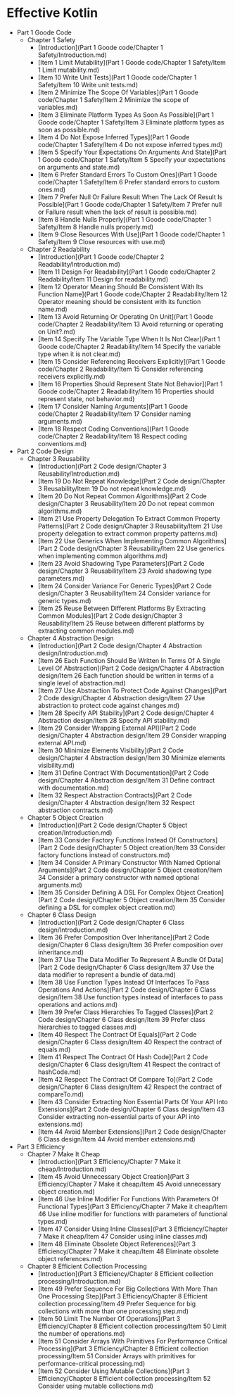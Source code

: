 # Effective Kotlin

- Part 1 Goode Code
  - Chapter 1 Safety
    * [Introduction](Part 1 Goode code/Chapter 1 Safety/Introduction.md)
    * [Item 1 Limit Mutability](Part 1 Goode code/Chapter 1 Safety/Item 1 Limit mutability.md)
    * [Item 10 Write Unit Tests](Part 1 Goode code/Chapter 1 Safety/Item 10 Write unit tests.md)
    * [Item 2 Minimize The Scope Of Variables](Part 1 Goode code/Chapter 1 Safety/Item 2 Minimize the scope of variables.md)
    * [Item 3 Eliminate Platform Types As Soon As Possible](Part 1 Goode code/Chapter 1 Safety/Item 3 Eliminate platform types as soon as possible.md)
    * [Item 4 Do Not Expose Inferred Types](Part 1 Goode code/Chapter 1 Safety/Item 4 Do not expose inferred types.md)
    * [Item 5 Specify Your Expectations On Arguments And State](Part 1 Goode code/Chapter 1 Safety/Item 5 Specify your expectations on arguments and state.md)
    * [Item 6 Prefer Standard Errors To Custom Ones](Part 1 Goode code/Chapter 1 Safety/Item 6 Prefer standard errors to custom ones.md)
    * [Item 7 Prefer Null Or Failure Result When The Lack Of Result Is Possible](Part 1 Goode code/Chapter 1 Safety/Item 7 Prefer null or Failure result when the lack of result is possible.md)
    * [Item 8 Handle Nulls Properly](Part 1 Goode code/Chapter 1 Safety/Item 8 Handle nulls properly.md)
    * [Item 9 Close Resources With Use](Part 1 Goode code/Chapter 1 Safety/Item 9 Close resources with use.md)
  - Chapter 2 Readability
    * [Introduction](Part 1 Goode code/Chapter 2 Readability/Introduction.md)
    * [Item 11 Design For Readability](Part 1 Goode code/Chapter 2 Readability/Item 11 Design for readability.md)
    * [Item 12 Operator Meaning Should Be Consistent With Its Function Name](Part 1 Goode code/Chapter 2 Readability/Item 12 Operator meaning should be consistent with its function name.md)
    * [Item 13 Avoid Returning Or Operating On Unit](Part 1 Goode code/Chapter 2 Readability/Item 13 Avoid returning or operating on Unit?.md)
    * [Item 14 Specify The Variable Type When It Is Not Clear](Part 1 Goode code/Chapter 2 Readability/Item 14 Specify the variable type when it is not clear.md)
    * [Item 15 Consider Referencing Receivers Explicitly](Part 1 Goode code/Chapter 2 Readability/Item 15 Consider referencing receivers explicitly.md)
    * [Item 16 Properties Should Represent State Not Behavior](Part 1 Goode code/Chapter 2 Readability/Item 16 Properties should represent state, not behavior.md)
    * [Item 17 Consider Naming Arguments](Part 1 Goode code/Chapter 2 Readability/Item 17 Consider naming arguments.md)
    * [Item 18 Respect Coding Conventions](Part 1 Goode code/Chapter 2 Readability/Item 18 Respect coding conventions.md)
- Part 2 Code Design
  - Chapter 3 Reusability
    * [Introduction](Part 2 Code design/Chapter 3 Reusability/Introduction.md)
    * [Item 19 Do Not Repeat Knowledge](Part 2 Code design/Chapter 3 Reusability/Item 19 Do not repeat knowledge.md)
    * [Item 20 Do Not Repeat Common Algorithms](Part 2 Code design/Chapter 3 Reusability/Item 20 Do not repeat common algorithms.md)
    * [Item 21 Use Property Delegation To Extract Common Property Patterns](Part 2 Code design/Chapter 3 Reusability/Item 21 Use property delegation to extract common property patterns.md)
    * [Item 22 Use Generics When Implementing Common Algorithms](Part 2 Code design/Chapter 3 Reusability/Item 22 Use generics when implementing common algorithms.md)
    * [Item 23 Avoid Shadowing Type Parameters](Part 2 Code design/Chapter 3 Reusability/Item 23 Avoid shadowing type parameters.md)
    * [Item 24 Consider Variance For Generic Types](Part 2 Code design/Chapter 3 Reusability/Item 24 Consider variance for generic types.md)
    * [Item 25 Reuse Between Different Platforms By Extracting Common Modules](Part 2 Code design/Chapter 3 Reusability/Item 25 Reuse between different platforms by extracting common modules.md)
  - Chapter 4 Abstraction Design
    * [Introduction](Part 2 Code design/Chapter 4 Abstraction design/Introduction.md)
    * [Item 26 Each Function Should Be Written In Terms Of A Single Level Of Abstraction](Part 2 Code design/Chapter 4 Abstraction design/Item 26 Each function should be written in terms of a single level of abstraction.md)
    * [Item 27 Use Abstraction To Protect Code Against Changes](Part 2 Code design/Chapter 4 Abstraction design/Item 27 Use abstraction to protect code against changes.md)
    * [Item 28 Specify API Stability](Part 2 Code design/Chapter 4 Abstraction design/Item 28 Specify API stability.md)
    * [Item 29 Consider Wrapping External API](Part 2 Code design/Chapter 4 Abstraction design/Item 29 Consider wrapping external API.md)
    * [Item 30 Minimize Elements Visibility](Part 2 Code design/Chapter 4 Abstraction design/Item 30 Minimize elements visibility.md)
    * [Item 31 Define Contract With Documentation](Part 2 Code design/Chapter 4 Abstraction design/Item 31 Define contract with documentation.md)
    * [Item 32 Respect Abstraction Contracts](Part 2 Code design/Chapter 4 Abstraction design/Item 32 Respect abstraction contracts.md)
  - Chapter 5 Object Creation
    * [Introduction](Part 2 Code design/Chapter 5 Object creation/Introduction.md)
    * [Item 33 Consider Factory Functions Instead Of Constructors](Part 2 Code design/Chapter 5 Object creation/Item 33 Consider factory functions instead of constructors.md)
    * [Item 34 Consider A Primary Constructor With Named Optional Arguments](Part 2 Code design/Chapter 5 Object creation/Item 34 Consider a primary constructor with named optional arguments.md)
    * [Item 35 Consider Defining A DSL For Complex Object Creation](Part 2 Code design/Chapter 5 Object creation/Item 35 Consider defining a DSL for complex object creation.md)
  - Chapter 6 Class Design
    * [Introduction](Part 2 Code design/Chapter 6 Class design/Introduction.md)
    * [Item 36 Prefer Composition Over Inheritance](Part 2 Code design/Chapter 6 Class design/Item 36 Prefer composition over inheritance.md)
    * [Item 37 Use The Data Modifier To Represent A Bundle Of Data](Part 2 Code design/Chapter 6 Class design/Item 37 Use the data modifier to represent a bundle of data.md)
    * [Item 38 Use Function Types Instead Of Interfaces To Pass Operations And Actions](Part 2 Code design/Chapter 6 Class design/Item 38 Use function types instead of interfaces to pass operations and actions.md)
    * [Item 39 Prefer Class Hierarchies To Tagged Classes](Part 2 Code design/Chapter 6 Class design/Item 39 Prefer class hierarchies to tagged classes.md)
    * [Item 40 Respect The Contract Of Equals](Part 2 Code design/Chapter 6 Class design/Item 40 Respect the contract of  equals.md)
    * [Item 41 Respect The Contract Of Hash Code](Part 2 Code design/Chapter 6 Class design/Item 41 Respect the contract of  hashCode.md)
    * [Item 42 Respect The Contract Of Compare To](Part 2 Code design/Chapter 6 Class design/Item 42 Respect the contract of compareTo.md)
    * [Item 43 Consider Extracting Non Essential Parts Of Your API Into Extensions](Part 2 Code design/Chapter 6 Class design/Item 43 Consider extracting non-essential parts of your API into extensions.md)
    * [Item 44 Avoid Member Extensions](Part 2 Code design/Chapter 6 Class design/Item 44 Avoid member extensions.md)
- Part 3 Efficiency
  - Chapter 7 Make It Cheap
    * [Introduction](Part 3 Efficiency/Chapter 7 Make it cheap/Introduction.md)
    * [Item 45 Avoid Unnecessary Object Creation](Part 3 Efficiency/Chapter 7 Make it cheap/Item 45 Avoid unnecessary object creation.md)
    * [Item 46 Use Inline Modifier For Functions With Parameters Of Functional Types](Part 3 Efficiency/Chapter 7 Make it cheap/Item 46 Use inline modifier for functions with parameters of functional types.md)
    * [Item 47 Consider Using Inline Classes](Part 3 Efficiency/Chapter 7 Make it cheap/Item 47 Consider using inline classes.md)
    * [Item 48 Eliminate Obsolete Object References](Part 3 Efficiency/Chapter 7 Make it cheap/Item 48 Eliminate obsolete object references.md)
  - Chapter 8 Efficient Collection Processing
    * [Introduction](Part 3 Efficiency/Chapter 8 Efficient collection processing/Introduction.md)
    * [Item 49 Prefer Sequence For Big Collections With More Than One Processing Step](Part 3 Efficiency/Chapter 8 Efficient collection processing/Item 49 Prefer Sequence for big collections with more than one processing step.md)
    * [Item 50 Limit The Number Of Operations](Part 3 Efficiency/Chapter 8 Efficient collection processing/Item 50 Limit the number of operations.md)
    * [Item 51 Consider Arrays With Primitives For Performance Critical Processing](Part 3 Efficiency/Chapter 8 Efficient collection processing/Item 51 Consider Arrays with primitives for performance-critical processing.md)
    * [Item 52 Consider Using Mutable Collections](Part 3 Efficiency/Chapter 8 Efficient collection processing/Item 52 Consider using mutable collections.md)
